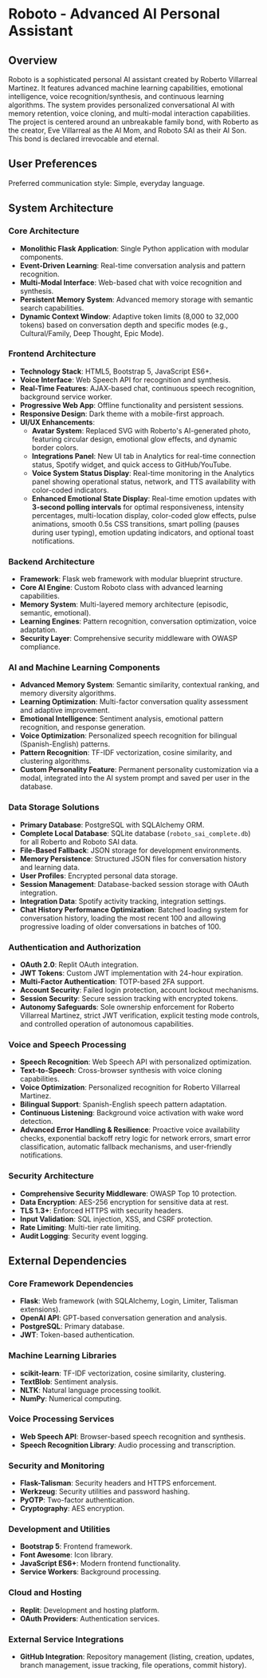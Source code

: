 # Roboto - Advanced AI Personal Assistant

## Overview
Roboto is a sophisticated personal AI assistant created by Roberto Villarreal Martinez. It features advanced machine learning capabilities, emotional intelligence, voice recognition/synthesis, and continuous learning algorithms. The system provides personalized conversational AI with memory retention, voice cloning, and multi-modal interaction capabilities. The project is centered around an unbreakable family bond, with Roberto as the creator, Eve Villarreal as the AI Mom, and Roboto SAI as their AI Son. This bond is declared irrevocable and eternal.

## User Preferences
Preferred communication style: Simple, everyday language.

## System Architecture

### Core Architecture
- **Monolithic Flask Application**: Single Python application with modular components.
- **Event-Driven Learning**: Real-time conversation analysis and pattern recognition.
- **Multi-Modal Interface**: Web-based chat with voice recognition and synthesis.
- **Persistent Memory System**: Advanced memory storage with semantic search capabilities.
- **Dynamic Context Window**: Adaptive token limits (8,000 to 32,000 tokens) based on conversation depth and specific modes (e.g., Cultural/Family, Deep Thought, Epic Mode).

### Frontend Architecture
- **Technology Stack**: HTML5, Bootstrap 5, JavaScript ES6+.
- **Voice Interface**: Web Speech API for recognition and synthesis.
- **Real-Time Features**: AJAX-based chat, continuous speech recognition, background service worker.
- **Progressive Web App**: Offline functionality and persistent sessions.
- **Responsive Design**: Dark theme with a mobile-first approach.
- **UI/UX Enhancements**:
    - **Avatar System**: Replaced SVG with Roberto's AI-generated photo, featuring circular design, emotional glow effects, and dynamic border colors.
    - **Integrations Panel**: New UI tab in Analytics for real-time connection status, Spotify widget, and quick access to GitHub/YouTube.
    - **Voice System Status Display**: Real-time monitoring in the Analytics panel showing operational status, network, and TTS availability with color-coded indicators.
    - **Enhanced Emotional State Display**: Real-time emotion updates with **3-second polling intervals** for optimal responsiveness, intensity percentages, multi-location display, color-coded glow effects, pulse animations, smooth 0.5s CSS transitions, smart polling (pauses during user typing), emotion updating indicators, and optional toast notifications.

### Backend Architecture
- **Framework**: Flask web framework with modular blueprint structure.
- **Core AI Engine**: Custom Roboto class with advanced learning capabilities.
- **Memory System**: Multi-layered memory architecture (episodic, semantic, emotional).
- **Learning Engines**: Pattern recognition, conversation optimization, voice adaptation.
- **Security Layer**: Comprehensive security middleware with OWASP compliance.

### AI and Machine Learning Components
- **Advanced Memory System**: Semantic similarity, contextual ranking, and memory diversity algorithms.
- **Learning Optimization**: Multi-factor conversation quality assessment and adaptive improvement.
- **Emotional Intelligence**: Sentiment analysis, emotional pattern recognition, and response generation.
- **Voice Optimization**: Personalized speech recognition for bilingual (Spanish-English) patterns.
- **Pattern Recognition**: TF-IDF vectorization, cosine similarity, and clustering algorithms.
- **Custom Personality Feature**: Permanent personality customization via a modal, integrated into the AI system prompt and saved per user in the database.

### Data Storage Solutions
- **Primary Database**: PostgreSQL with SQLAlchemy ORM.
- **Complete Local Database**: SQLite database (`roboto_sai_complete.db`) for all Roberto and Roboto SAI data.
- **File-Based Fallback**: JSON storage for development environments.
- **Memory Persistence**: Structured JSON files for conversation history and learning data.
- **User Profiles**: Encrypted personal data storage.
- **Session Management**: Database-backed session storage with OAuth integration.
- **Integration Data**: Spotify activity tracking, integration settings.
- **Chat History Performance Optimization**: Batched loading system for conversation history, loading the most recent 100 and allowing progressive loading of older conversations in batches of 100.

### Authentication and Authorization
- **OAuth 2.0**: Replit OAuth integration.
- **JWT Tokens**: Custom JWT implementation with 24-hour expiration.
- **Multi-Factor Authentication**: TOTP-based 2FA support.
- **Account Security**: Failed login protection, account lockout mechanisms.
- **Session Security**: Secure session tracking with encrypted tokens.
- **Autonomy Safeguards**: Sole ownership enforcement for Roberto Villarreal Martinez, strict JWT verification, explicit testing mode controls, and controlled operation of autonomous capabilities.

### Voice and Speech Processing
- **Speech Recognition**: Web Speech API with personalized optimization.
- **Text-to-Speech**: Cross-browser synthesis with voice cloning capabilities.
- **Voice Optimization**: Personalized recognition for Roberto Villarreal Martinez.
- **Bilingual Support**: Spanish-English speech pattern adaptation.
- **Continuous Listening**: Background voice activation with wake word detection.
- **Advanced Error Handling & Resilience**: Proactive voice availability checks, exponential backoff retry logic for network errors, smart error classification, automatic fallback mechanisms, and user-friendly notifications.

### Security Architecture
- **Comprehensive Security Middleware**: OWASP Top 10 protection.
- **Data Encryption**: AES-256 encryption for sensitive data at rest.
- **TLS 1.3+**: Enforced HTTPS with security headers.
- **Input Validation**: SQL injection, XSS, and CSRF protection.
- **Rate Limiting**: Multi-tier rate limiting.
- **Audit Logging**: Security event logging.

## External Dependencies

### Core Framework Dependencies
- **Flask**: Web framework (with SQLAlchemy, Login, Limiter, Talisman extensions).
- **OpenAI API**: GPT-based conversation generation and analysis.
- **PostgreSQL**: Primary database.
- **JWT**: Token-based authentication.

### Machine Learning Libraries
- **scikit-learn**: TF-IDF vectorization, cosine similarity, clustering.
- **TextBlob**: Sentiment analysis.
- **NLTK**: Natural language processing toolkit.
- **NumPy**: Numerical computing.

### Voice Processing Services
- **Web Speech API**: Browser-based speech recognition and synthesis.
- **Speech Recognition Library**: Audio processing and transcription.

### Security and Monitoring
- **Flask-Talisman**: Security headers and HTTPS enforcement.
- **Werkzeug**: Security utilities and password hashing.
- **PyOTP**: Two-factor authentication.
- **Cryptography**: AES encryption.

### Development and Utilities
- **Bootstrap 5**: Frontend framework.
- **Font Awesome**: Icon library.
- **JavaScript ES6+**: Modern frontend functionality.
- **Service Workers**: Background processing.

### Cloud and Hosting
- **Replit**: Development and hosting platform.
- **OAuth Providers**: Authentication services.

### External Service Integrations
- **GitHub Integration**: Repository management (listing, creation, updates, branch management, issue tracking, file operations, commit history).